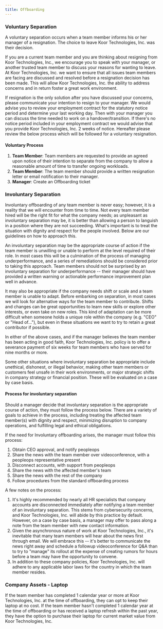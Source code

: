 ```yaml
---
title: Offboarding
---
```


### Voluntary Separation

A voluntary separation occurs when a team member informs his or her manager of a resignation. The choice to leave Koor Technologies, Inc. was their decision.

If you are a current team member and you are thinking about resigning from Koor Technologies, Inc., we encourage you to speak with your manager, or another trusted team member to discuss your reasons for wanting to leave. At Koor Technologies, Inc. we want to ensure that all issues team members are facing are discussed and resolved before a resignation decision has been made. This will allow Koor Technologies, Inc. the ability to address concerns and in return foster a great work environment.

If resignation is the only solution after you have discussed your concerns, please communicate your intention to resign to your manager. We would advise you to review your employment contract for the statutory notice period and determine your last working day. Then with your manager you can discuss the time needed to work on a handover/transition. If there's no notice period included in your employment contract we would advise that you provide Koor Technologies, Inc. 2 weeks of notice. Hereafter please review the below process which will be followed for a voluntary resignation.

#### Voluntary Process

1. **Team Member**: Team members are requested to provide an agreed upon notice of their intention to separate from the company to allow a reasonable amount of time to transfer ongoing workloads.
2. **Team Member**: The team member should provide a written resignation letter or email notification to their manager.
3. **Manager**: Create an Offboarding ticket

### Involuntary Separation

Involuntary offboarding of any team member is never easy; however, it is a reality that we will encounter from time to time. Not every team member hired will be the right fit for what the company needs; as unpleasant as involuntary separation may be, it is better than allowing a person to languish in a position where they are not succeeding. What's important is to treat the situation with dignity and respect for the people involved. Below are our guidelines on how to approach this.

An involuntary separation may be the appropriate course of action if the team member is unwilling or unable to perform at the level required of their role. In most cases this will be a culmination of the process of managing underperformance, and a series of remediations should be considered prior to taking this approach. Team members should not be surprised by an involuntary separation for underperformance -- their manager should have provided a written warning or actionable performance improvement plan well in advance.

It may also be appropriate if the company needs shift or scale and a team member is unable to adapt. Before embarking on separation, in most cases we will look for alternative ways for the team member to contribute. Shifts and changes can be great opportunities to learn new skills or explore other interests, or even take on new roles. This kind of adaptation can be more difficult when someone holds a unique role within the company (e.g. "CEO" or "Head of..."), but even in these situations we want to try to retain a great contributor if possible.

In either of the above cases, and if the manager believes the team member has been acting in good faith, Koor Technologies, Inc. policy is to offer a severance payment of six weeks for team members who have served for nine months or more.

Some other situations where involuntary separation be appropriate include unethical, dishonest, or illegal behavior, making other team members or customers feel unsafe in their work environments, or major strategic shifts in company strategy or financial position. These will be evaluated on a case by case basis.

#### Process for involuntary separation

Should a manager decide that involuntary separation is the appropriate course of action, they must follow the process below. There are a variety of goals to achieve in the process, including treating the affected team member(s) with dignity and respect, minimizing disruption to company operations, and fulfilling legal and ethical obligations.

If the need for Involuntary offboarding arises, the manager must follow this process:

1. Obtain CEO approval, and notify peopleops
2. Share the news with the team member over videoconference, with a peopleops representative present
3. Disconnect accounts, with support from peopleops
4. Share the news with the affected member's team
5. Share the news with the rest of the company
6. Follow procedures from the standard offboarding process

A few notes on the process:

1. It's highly recommended by nearly all HR specialists that company accounts are disconnected immediately after notifying a team member of an involuntary separation. This stems from cybersecurity concerns, and Koor Technologies, Inc. will abide by this practice by default. However, on a case by case basis, a manager may offer to pass along a note from the team member with new contact information.
2. Given the asynchronous nature of work at Koor Technologies, Inc., it's inevitable that many team members will hear about the news first through email. We will embrace this -- it's better to communicate the news right away and schedule a followup videoconference for Q&A than to try to "manage" its rollout at the expense of creating rumors for hours before a team may have the opportunity to convene.
3. In addition to these company policies, Koor Technologies, Inc. will adhere to any applicable labor laws for the country in which the team member resides.

### Company Assets - Laptop

If the team member has completed 1 calendar year or more at Koor Technologies, Inc. at the time of offboarding, they can opt to keep their laptop at no cost. If the team member hasn't completed 1 calendar year at the time of offboarding or has received a laptop refresh within the past year, they have the option to purchase their laptop for current market value from Koor Technologies, Inc.
